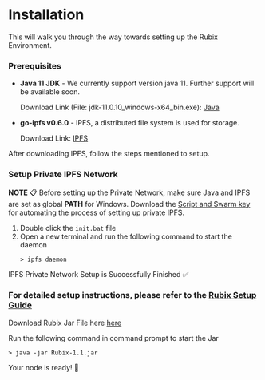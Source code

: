# Installation

This will walk you through the way towards setting up the Rubix Environment.

### Prerequisites

-   **Java 11 JDK** - We currently support version java 11. Further support will be available soon.

    Download Link (File: jdk-11.0.10_windows-x64_bin.exe): [Java](https://www.oracle.com/in/java/technologies/javase/jdk11-archive-downloads.html#license-lightbox)
    
-   **go-ipfs v0.6.0** - IPFS, a distributed file system is used for storage.

    Download Link: [IPFS](https://dist.ipfs.io/go-ipfs/v0.6.0/go-ipfs_v0.6.0_windows-amd64.zip)
    
After downloading IPFS, follow the steps mentioned to setup.

### Setup Private IPFS Network 
**NOTE** 📋 Before setting up the Private Network, make sure Java and IPFS are set as global **PATH** for Windows.
Download the [Script and Swarm key](https://github.com/rubixchain/rubixsetup/raw/main/Windows-SetupScript.zip) for automating the process of setting up private IPFS.

1. Double click the `init.bat` file
2. Open a new terminal and run the following command to start the daemon
	```
	> ipfs daemon
	```

IPFS Private Network Setup is Successfully Finished ✅

### For detailed setup instructions, please refer to the [Rubix Setup Guide](https://github.com/rubixchain/rubixnetwork/raw/master/Instructions%20on%20installing%20Rubix%20on%20Cloud%20VM.pdf)
      
Download Rubix Jar File here [here](https://github.com/rubixchain/rubixnetwork/raw/master/Rubix-1.1.jar)

Run the following command in command prompt to start the Jar
```
> java -jar Rubix-1.1.jar
```

Your node is ready! 🚀